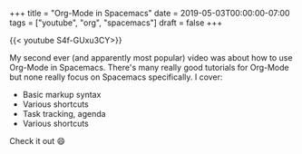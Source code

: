 +++
title = "Org-Mode in Spacemacs"
date = 2019-05-03T00:00:00-07:00
tags = ["youtube", "org", "spacemacs"]
draft = false
+++

{{< youtube S4f-GUxu3CY>}}

<!--more-->

My second ever (and apparently most popular) video was about how to use Org-Mode in
Spacemacs. There's many really good tutorials for Org-Mode but none really focus
on Spacemacs specifically. I cover:

-   Basic markup syntax
-   Various shortcuts
-   Task tracking, agenda
-   Various shortcuts

Check it out :smile:
